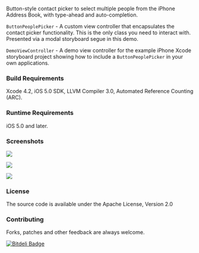 Button-style contact picker to select multiple people from the iPhone Address Book, with type-ahead and auto-completion.

`ButtonPeoplePicker` - A custom view controller that encapsulates the contact picker functionality. This is the only class you need to interact with. Presented via a modal storyboard segue in this demo.

`DemoViewController` - A demo view controller for the example iPhone Xcode storyboard project showing how to include a `ButtonPeoplePicker` in your own applications.
  
### Build Requirements
Xcode 4.2, iOS 5.0 SDK, LLVM Compiler 3.0, Automated Reference Counting (ARC).

### Runtime Requirements
iOS 5.0 and later.
 
### Screenshots

![](https://github.com/shrtlist/ButtonPeoplePicker/raw/master/Screenshots/AddPeople.png)

![](https://github.com/shrtlist/ButtonPeoplePicker/raw/master/Screenshots/SelectForDelete.png)

![](https://github.com/shrtlist/ButtonPeoplePicker/raw/master/Screenshots/AddEmail.png)

### License
The source code is available under the Apache License, Version 2.0

### Contributing

Forks, patches and other feedback are always welcome.


[![Bitdeli Badge](https://d2weczhvl823v0.cloudfront.net/shrtlist/buttonpeoplepicker/trend.png)](https://bitdeli.com/free "Bitdeli Badge")

